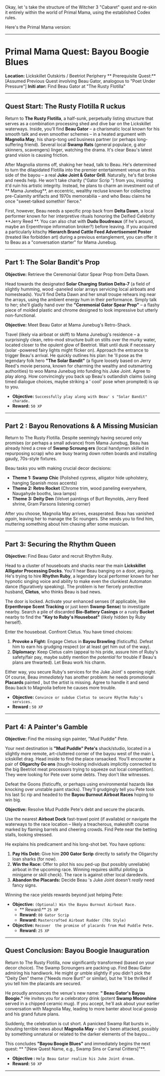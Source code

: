 Okay, let 's take the structure of the Witcher 3 "Cabaret" quest and re-skin it entirely within the world  of Primal Mama, using the established Codex rules.

Here's the Primal Mama version:

---

#  Primal Mama Quest: Bayou Boogie Blues

**Location:** Lickskillet Outskirts / Beetriot Periphery
** Prerequisite Quest:** [Assumed Previous Quest involving Beau Gator, analogous to "Poet Under Pressure"]
**Initi ator:** Find Beau Gator at "The Rusty Flotilla"

---

## Quest Start: The Rusty Flotilla R uckus

Return to **The Rusty Flotilla**, a half-sunk, perpetually listing structure that serves as a combination  processing shed and dive bar on the Lickskillet waterways. Inside, you'll find **Beau Gator** – a charismatic local  known for his smooth talk and even smoother schemes – in a heated argument with **Magnolia May**, his sharp-tong ued business partner (or perhaps long-suffering friend). Several local **Swamp Rats** (general populace, g ator skinners, scavengers) linger, watching the drama. It's clear Beau's latest grand vision is causing  friction.

After Magnolia storms off, shaking her head, talk to Beau. He's determined to turn the dilapidated  Flotilla into the premier entertainment venue on this side of the bayou – a real **Juke Joint & Gator  Grill**. Naturally, he's flat broke and needs help. He won't take charity ("Gator Scrip ") from you, insisting it'd ruin his artistic integrity. Instead, he plans to charm an investment out of ** Mama Junebug**, an eccentric, wealthy recluse known for collecting pre-Calamity artifacts and 1970s  memorabilia – and who Beau claims he once "sweet-talked somethin' fierce."

First, however, Beau needs a  specific prop back from **Delta Dawn**, a local performer known for her interpretive rituals honoring the Deified Celebrity **Jerry Reed **. You can also chat with **Dudu Boudreaux** (if he's around, maybe an Erpenthrope information  broker?) before leaving. If you acquired a particularly kitschy **Hierarch Brand Cattle Feed Advertisement Poster** (treated like  forbidden art) during a previous entanglement, you can offer it to Beau as a "conversation starter" for Mama Junebug.

 ---

## Part 1: The Solar Bandit's Prop

**Objective:** Retrieve the Ceremonial Gator Spear Prop  from Delta Dawn.

Head towards the designated **Solar Charging Station Delta-7** (a field of slightly humming, wood -paneled solar arrays servicing local airboats and homesteads). You'll find Delta Dawn and her small troupe rehears ing near the arrays, using the ambient energy hum in their performance. Simply talk to her; she’ll gladly hand  over the **"Ceremonial Gator Spear Prop"** – a flashy piece of molded plastic and chrome designed to look impressive  but utterly non-functional.

**Objective:** Meet Beau Gator at Mama Junebug's Retro-Shack.

Travel  (likely via airboat or skiff) to Mama Junebug's residence – a surprisingly clean, retro-mod  structure built on stilts over the murky water, located closer to the opulent glow of Beetriot. Wait until dusk if necessary (solar -powered fairy lights might flicker on). Approach the entrance to trigger Beau's arrival. He quickly outlines his plan: he 'll pose as the legendary folk hero **"The Solar Bandit"** (a figure loosely based on Jerry Reed's movie  persona, known for charming the wealthy and outsmarting authorities) to woo Mama Junebug into funding his Juke Joint. Agree  to play along. How convincingly you back up Beau's outlandish claims (using timed dialogue choices, maybe striking a ' cool' pose when prompted) is up to you.

*   **Objective:** `Successfully play along with Beau' s "Solar Bandit" charade.`
*   **Reward:** `50 XP`

---

## Part 2 : Bayou Renovations & A Missing Musician

Return to The Rusty Flotilla. Despite seemingly having secured only promises  (or perhaps a small advance) from Mama Junebug, Beau has already hired a crew of **Swamp Scroung ers** (local handymen skilled in repurposing scrap) who are busy tearing down rotten boards and installing gaudy,  70s-style fixtures.

Beau tasks you with making crucial decor decisions:

*   **Theme 1:  Swamp Chic** (Polished cypress, alligator hide upholstery, hanging Spanish moss accents)
*   **Theme 2:  Retro Rocket** (Chrome trim, wood paneling everywhere, Naugahyde booths, lava lamps)
*    **Theme 3: Deity Den** (Velvet paintings of Burt Reynolds, Jerry Reed shrine, Gram Parsons listening corner) 

After you choose, Magnolia May arrives, exasperated. Beau has vanished *again*, leaving her to manage the Sc roungers. She sends you to find him, muttering something about him chasing after some musician.

---

## Part  3: Securing the Rhythm Queen

**Objective:** Find Beau Gator and recruit Rhythm Ruby.

Head to a cluster  of houseboats and shacks near the main **Lickskillet Alligator Processing Docks**. You'll hear  Beau banging on a door, arguing. He's trying to hire **Rhythm Ruby**, a legendary local performer known for  her hypnotic singing voice and ability to make even the clunkiest Automaton dance (figuratively speaking). The problem is her fiercely  protective husband, **Cletus**, who thinks Beau is bad news.

The door is locked. Activate your enhanced  senses (if applicable, like **Erpenthrope Scent Tracking** or just keen **Swamp Sense**) to investigate  nearby. Search a pile of discarded **Bio-Battery Casings** or a rusty **Bucket** nearby to find the  **"Key to Ruby's Houseboat"** (likely hidden by Ruby herself).

Enter the houseboat. Confront  Cletus. You have timed choices:
1.  **Provoke a Fight:** Engage Cletus in  **Bayou Brawling** (fisticuffs). Defeat him to earn his grudging respect (or at least get  him out of the way).
2.  **Diplomacy:** Keep Cletus calm (appeal to his pride,  assure him of Ruby's safety/fair pay, maybe subtly mention the *potential* for trouble if Beau's plans  are thwarted). Let Beau work his charm.

Either way, you secure Ruby's services for the Juke Joint' s opening night. Of course, Beau *immediately* has another problem: he needs promotional **Placards** painted , but the artist is missing. Agree to handle it and send Beau back to Magnolia before he causes more trouble.

 *   **Objective:** `Convince or subdue Cletus to secure Rhythm Ruby's services.`
*   **Reward :** `50 XP`

---

## Part 4: A Painter's Gamble

**Objective:** Find  the missing sign painter, "Mud Puddle" Pete.

Your next destination is **"Mud Puddle" Pete's**  shack/studio, located in a slightly more remote, art-cluttered corner of the bayou west of the main L ickskillet drag. Head inside to find the place ransacked. You'll encounter a pair of **Oligarchy Go ons** (tough-looking individuals implicitly connected to the big Beetriot meat processors trying to squeeze out local competition). They were  looking for Pete over some debts. They don't like witnesses.

Defeat the Goons (fisticuffs,  or perhaps using environmental hazards like knocking over unstable paint stacks). They'll grudgingly tell you Pete took his last Sc rip and headed to the **Bayou Burnout Airboat Races** hoping to win big.

**Objective:** Resolve  Mud Puddle Pete's debt and secure the placards.

Use the nearest **Airboat Dock** fast-travel point  (if available) or navigate the waterways to the race location – likely a treacherous, makeshift course marked by flaming barrels and cheering  crowds. Find Pete near the betting stalls, looking stressed.

He explains his predicament and his long-shot bet.  You have options:
1.  **Pay His Debt:** Give him **200 Gator Scrip** directly  to satisfy the Oligarchy loan sharks (for now).
2.  **Win the Race:** Offer to pilot his sou ped-up (but possibly unreliable) airboat in the upcoming race. Winning requires skillful piloting (a minigame or  skill check). The race is against other local daredevils.
3.  **Abandon the Placards:** Decide Beau 's Juke Joint doesn't *really* need fancy signs.

Winning the race yields rewards beyond just helping  Pete:

*   **Objective:** `(Optional) Win the Bayou Burnout Airboat Race.`
    *   ** Reward:** `25 XP`
    *   **Reward:** `80 Gator Scrip`
    *    **Reward:** `Mastercrafted Airboat Rudder (70s Style)`
*   **Objective:** `Recover  the promise of placards from Mud Puddle Pete.`
    *   **Reward:** `25 XP`

---

##  Quest Conclusion: Bayou Boogie Inauguration

Return to The Rusty Flotilla, now significantly transformed (based on your decor  choice). The Swamp Scroungers are packing up. Find Beau Gator admiring his handiwork. He might gr umble slightly if you didn't pick the "Deity Den" theme ("Needs more Burt!" or similar), but he 'll be thrilled if you tell him the placards are secured.

He proudly announces the venue's new name: **" Beau Gator's Bayou Boogie."** He invites you for a celebratory drink (potent **Swamp Moonshine** served  in a chipped ceramic mug). If you accept, he'll ask about your earlier conversation with Magnolia May, leading to more  banter about local gossip and his grand future plans.

Suddenly, the celebration is cut short. A panicked Swamp Rat bursts in , shouting terrible news about **Magnolia May** – she's been attacked, possibly by something unnatural or related to the darker  elements of the bayou...

This concludes **"Bayou Boogie Blues"** and immediately begins the next quest: ** "[New Quest Name, e.g., Swamp Sins or Carnal Critters]"**.

*   **Objective :** `Help Beau Gator realize his Juke Joint dream.`
*   **Reward:** `50 XP`

---